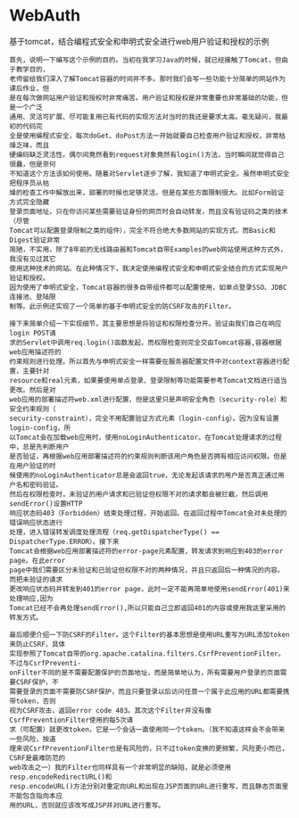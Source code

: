 # WebAuth
基于tomcat，结合编程式安全和申明式安全进行web用户验证和授权的示例

    首先，说明一下编写这个示例的目的。当初在我学习Java的时候，就已经接触了Tomcat，但由于教学目的，
    老师留给我们深入了解Tomcat容器的时间并不多。那时我们会写一些功能十分简单的网站作为课后作业，但
    是在每次做网站用户验证和授权时非常痛苦。用户验证和授权是非常重要也非常基础的功能，但是一个广泛
    通用、灵活可扩展、尽可能复用已有代码的实现方法对当时的我还是要求太高。毫无疑问，我最初的代码完
    全是使用编程式安全，每次doGet、doPost方法一开始就要自己检查用户验证和授权，非常枯燥乏味，而且
    硬编码缺乏灵活性。偶尔间竟然看到request对象竟然有login()方法，当时瞬间就觉得自己很蠢，但是奈何
    不知道这个方法该如何使用。随着对Servlet逐步了解，我知道了申明式安全。虽然申明式安全把程序员从枯
    燥的检查工作中解放出来，部署的时候也足够灵活，但是在某些方面限制很大。比如Form验证方式完全隐藏
    登录页面地址，只在你访问某些需要验证身份的网页时会自动转发，而且没有验证码之类的技术（尽管
    Tomcat可以配置登录限制之类的组件），完全不符合绝大多数网站的实现方式。而Basic和Digest验证非常
    简陋，不实用，除了8年前的无线路由器和Tomcat自带Examples的web网站使用这种方式外，我没有见过其它
    使用这种技术的网站。在此种情况下，我决定使用编程式安全和申明式安全结合的方式实现用户验证和授权。
    因为使用了申明式安全，Tomcat容器的很多自带组件都可以配置使用，如单点登录SSO、JDBC连接池、登陆限
    制等。此示例还实现了一个简单的基于申明式安全的防CSRF攻击的Filter。

    接下来简单介绍一下实现细节，其主要思想是将验证和权限检查分开。验证由我们自己在响应login POST请
    求的Servlet中调用req.login()函数发起，而权限检查则完全交由Tomcat容器,容器根据web应用描述符的
    约束规则进行处理。所以首先与申明式安全一样需要在服务器配置文件中对context容器进行配置，主要针对
    resource和real元素，如果要使用单点登录、登录限制等功能需要参考Tomcat文档进行适当更改。然后是对
    web应用的部署描述符web.xml进行配置，但是这里只是声明安全角色（security-role）和安全约束规则（
    security-constraint），完全不用配置验证方式元素（login-config）。因为没有设置login-config，所
    以Tomcat会在加载web应用时，使用noLoginAuthenticator。在Tomcat处理请求的过程中，总是先判断用户
    是否验证，再根据web应用部署描述符的约束规则判断该用户角色是否拥有相应访问权限。但是在用户验证的时
    候使用的noLoginAuthenticator总是会返回true，无论发起该请求的用户是否真正通过用户名和密码验证。
    然后在权限检查时，未验证的用户请求和已验证但权限不对的请求都会被拦截，然后调用sendError()设置HTTP
    响应状态码403（Forbidden）结束处理过程，开始返回。在返回过程中Tomcat会对未处理的错误响应状态进行
    处理，进入错误转发调度处理流程（req.getDispatcherType() == DispatcherType.ERROR）。接下来
    Tomcat会根据web应用部署描述符的error-page元素配置，转发请求到响应到403的error page。在此error
    page中我们需要区分未验证和已验证但权限不对的两种情况，并且只返回后一种情况的内容。而把未验证的请求
    更改响应状态码并转发到401的error page，此时一定不能再简单地使用sendError(401)来处理响应,因为
    Tomcat已经不会再处理sendError(),所以只能自己立即返回401的内容或使用我这里采用的转发方式。

    最后顺便介绍一下防CSRF的Filter。这个Filter的基本思想是使用URL重写为URL添加token来防止CSRF，具体
    实现参照了Tomcat自带的org.apache.catalina.filters.CsrfPreventionFilter。不过与CsrfPreventi-
    onFilter不同的是不需要配置保护的页面地址，而是简单地认为，所有需要用户登录的页面需要CSRF保护，不
    需要登录的页面不需要防CSRF保护，而且只要登录以后访问任意一个属于此应用的URL都需要携带token，否则
    视为CSRF攻击，返回error code 403。其次这个Filter并没有像CsrfPreventionFilter使用的每5次请
    求（可配置）就更改token，它是一个会话一直使用同一个token。（我不知道这样会不会带来一些风险，按道
    理来说CsrfPreventionFilter也是有风险的，只不过token变换的更频繁，风险更小而已，CSRF是最难防范的
    web攻击之一）我的Filter也同样具有一个非常明显的缺陷，就是必须使用resp.encodeRedirectURL()和
    resp.encodeURL()方法分别对重定向URL和出现在JSP页面的URL进行重写，而且静态页面里不能包含指向本应
    用的URL，否则就应该改写成JSP并对URL进行重写。
